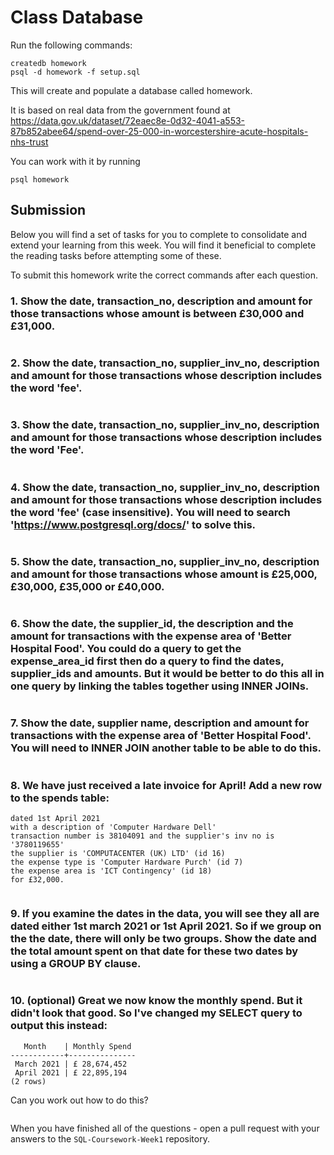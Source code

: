 # Class Database

Run the following commands:

```
createdb homework
psql -d homework -f setup.sql
```

This will create and populate a database called homework.

It is based on real data from the government found at
https://data.gov.uk/dataset/72eaec8e-0d32-4041-a553-87b852abee64/spend-over-25-000-in-worcestershire-acute-hospitals-nhs-trust

You can work with it by running

```
psql homework
```

## Submission

Below you will find a set of tasks for you to complete to consolidate and extend your learning from this week. You will find it beneficial to complete the reading tasks before attempting some of these.

To submit this homework write the correct commands after each question.

### 1. Show the date, transaction_no, description and amount for those transactions whose amount is between £30,000 and £31,000.

```sql select date, transaction_no, description from spends where amount between 30000 and 31000;

```

### 2. Show the date, transaction_no, supplier_inv_no, description and amount for those transactions whose description includes the word 'fee'.

```sql select date, transaction_no, supplier_inv_no, description, amount from spends where description like '%fee%';

```

### 3. Show the date, transaction_no, supplier_inv_no, description and amount for those transactions whose description includes the word 'Fee'.

```sql select date, transaction_no, supplier_inv_no, description, amount from spends where description like '%Fee%';

```

### 4. Show the date, transaction_no, supplier_inv_no, description and amount for those transactions whose description includes the word 'fee' (case insensitive). You will need to search 'https://www.postgresql.org/docs/' to solve this.

```sql select date, transaction_no, supplier_inv_no, description, amount from spends where lower(description) like lower('%fee%');

```

### 5. Show the date, transaction_no, supplier_inv_no, description and amount for those transactions whose amount is £25,000, £30,000, £35,000 or £40,000.

```sql select date, transaction_no, supplier_inv_no, description, amount from spends where amount = 25000 or amount = 30000 or amount = 35000 or amount = 40000;

```

### 6. Show the date, the supplier_id, the description and the amount for transactions with the expense area of 'Better Hospital Food'. You could do a query to get the expense_area_id first then do a query to find the dates, supplier_ids and amounts. But it would be better to do this all in one query by linking the tables together using INNER JOINs.

```sql select spends.date, spends.supplier_id, spends.description, spends.amount from spends inner join expense_areas on spends.expense_area_id = expense_areas.id (honestly don't know if this is correct, there's no expected data to compare the answer to)

```

### 7. Show the date, supplier name, description and amount for transactions with the expense area of 'Better Hospital Food'. You will need to INNER JOIN another table to be able to do this.

```sql

```

### 8. We have just received a late invoice for April! Add a new row to the spends table:

    dated 1st April 2021
    with a description of 'Computer Hardware Dell'
    transaction number is 38104091 and the supplier's inv no is '3780119655'
    the supplier is 'COMPUTACENTER (UK) LTD' (id 16)
    the expense type is 'Computer Hardware Purch' (id 7)
    the expense area is 'ICT Contingency' (id 18)
    for £32,000.

```sql

```

### 9. If you examine the dates in the data, you will see they all are dated either 1st march 2021 or 1st April 2021. So if we group on the the date, there will only be two groups. Show the date and the total amount spent on that date for these two dates by using a GROUP BY clause.

```sql

```

### 10. (optional) Great we now know the monthly spend. But it didn't look that good. So I've changed my SELECT query to output this instead:

```
   Month    | Monthly Spend
------------+---------------
 March 2021 | £ 28,674,452
 April 2021 | £ 22,895,194
(2 rows)
```

Can you work out how to do this?

```sql

```

When you have finished all of the questions - open a pull request with your answers to the `SQL-Coursework-Week1` repository.
